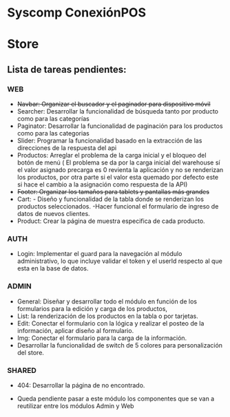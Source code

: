 # Syscomp ConexiónPOS
# Store
## Lista de tareas pendientes:

### WEB
-	~~Navbar:  Organizar el buscador y el paginador para dispositivo móvil~~
-	Searcher: Desarrollar la funcionalidad de búsqueda tanto por producto como para las categorías
-	Paginator: Desarrollar la funcionalidad de paginación para los productos como para las categorias
-	Slider: Programar la funcionalidad basado en la extracción de las direcciones de la respuesta del api
-	Productos: Arreglar el problema de la carga inicial y el bloqueo del botón de menú ( El problema se da por la carga inicial del warehouse sí el valor asignado precarga es 0 revienta la aplicación y no se renderizan los productos, por otra parte si el valor esta quemado por defecto este si hace el cambio a la asignación como respuesta de la API)
-	~~Footer: Organizar los tamaños para tablets y pantallas más grandes~~
-	Cart:  - Diseño y funcionalidad de la tabla donde se renderizan los productos seleccionados. -Hacer funcional el formulario de ingreso de datos de nuevos clientes.
-	Product: Crear la página de muestra especifica de cada producto.
### AUTH
-	Login: Implementar el guard para la navegación al módulo administrativo, lo que incluye validar el token y el userId respecto al que esta en la base de datos.
### ADMIN
-	General: Diseñar y desarrollar todo el módulo en función de los formularios para la edición y carga de los productos,
-	List: la renderización de los productos en la tabla o por tarjetas.
-	Edit: Conectar el formulario con la lógica y realizar el posteo de la información, aplicar diseño al formulario.
-	Img: Conectar el formulario para la carga de la información.
-	Desarrollar la funcionalidad de switch de 5 colores para personalización del store.
### SHARED
-	404: Desarrollar la página de no encontrado.
* Queda pendiente pasar a este módulo los componentes que se van a reutilizar entre los módulos Admin y Web
